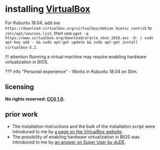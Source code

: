# installing [VirtualBox]
For Kubuntu 18.04, add `deb https://download.virtualbox.org/virtualbox/debian bionic contrib` to `/etc/apt/sources.list`, then use `wget -q https://www.virtualbox.org/download/oracle_vbox_2016.asc -O- | sudo apt-key add - && sudo apt-get update && sudo apt-get install virtualbox-5.2`.

!!! attention
    Running a virtual machine may require enabling hardware virtualization in BIOS.

??? info "Personal experience"
    - Works in Kubuntu 18.04 on Slim.

## licensing
**No rights reserved: [CC0 1.0](https://creativecommons.org/publicdomain/zero/1.0/).**

## prior work
- The installation instructions and the bulk of the installation script were introduced to me by [a page on the VirtualBox website](https://www.virtualbox.org/wiki/Linux_Downloads#Debian-basedLinuxdistributions).
- The possibility of enabling hardware virtualization in BIOS was introduced to me by [an answer on Super User by duDE](https://superuser.com/questions/866962/why-does-virtualbox-only-have-32-bit-option-no-64-bit-option-on-windows-7/866963#866963).

[VirtualBox]: https://www.virtualbox.org/
